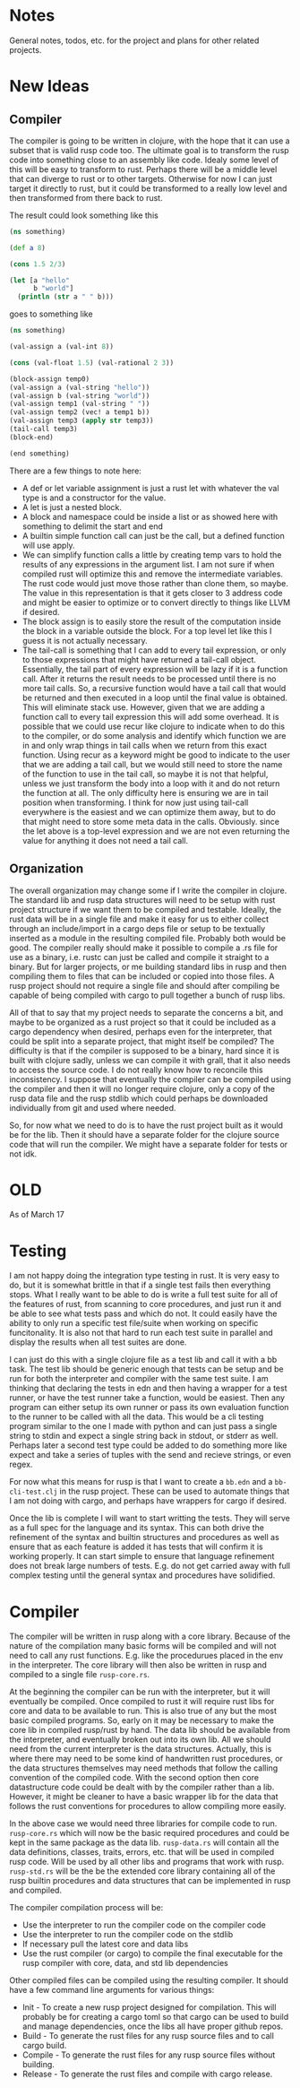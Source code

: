 # Notes

General notes, todos, etc. for the project and plans for other related projects.

# New Ideas

## Compiler
The compiler is going to be written in clojure, with the hope that it can use a subset that is valid rusp code too. The ultimate goal is to transform the rusp code into something close to an assembly like code. Idealy some level of this will be easy to transform to rust. Perhaps there will be a middle level that can diverge to rust or to other targets. Otherwise for now I can just target it directly to rust, but it could be transformed to a really low level and then transformed from there back to rust.

The result could look something like this
```clojure
(ns something)

(def a 8)

(cons 1.5 2/3)

(let [a "hello"
      b "world"]
  (println (str a " " b)))
```

goes to something like

```clojure
(ns something)

(val-assign a (val-int 8))

(cons (val-float 1.5) (val-rational 2 3))

(block-assign temp0)
(val-assign a (val-string "hello"))
(val-assign b (val-string "world"))
(val-assign temp1 (val-string " "))
(val-assign temp2 (vec! a temp1 b))
(val-assign temp3 (apply str temp3))
(tail-call temp3)
(block-end)

(end something)
```

There are a few things to note here:
* A def or let variable assignment is just a rust let with whatever the val type is and a constructor for the value.
* A let is just a nested block.
* A block and namespace could be inside a list or as showed here with something to delimit the start and end
* A builtin simple function call can just be the call, but a defined function will use apply.
* We can simplify function calls a little by creating temp vars to hold the results of any expressions in the argument list. I am not sure if when compiled rust will optimize this and remove the intermediate variables. The rust code would just move those rather than clone them, so maybe. The value in this representation is that it gets closer to 3 address code and might be easier to optimize or to convert directly to things like LLVM if desired.
* The block assign is to easily store the result of the computation inside the block in a variable outside the block. For a top level let like this I guess it is not actually necessary.
* The tail-call is something that I can add to every tail expression, or only to those expressions that might have returned a tail-call object. Essentially, the tail part of every expression will be lazy if it is a function call. After it returns the result needs to be processed until there is no more tail calls. So, a recursive function would have a tail call that would be returned and then executed in a loop until the final value is obtained. This will eliminate stack use. However, given that we are adding a function call to every tail expression this will add some overhead. It is possible that we could use recur like clojure to indicate when to do this to the compiler, or do some analysis and identify which function we are in and only wrap things in tail calls when we return from this exact function. Using recur as a keyword might be good to indicate to the user that we are adding a tail call, but we would still need to store the name of the function to use in the tail call, so maybe it is not that helpful, unless we just transform the body into a loop with it and do not return the function at all. The only difficulty here is ensuring we are in tail position when transforming. I think for now just using tail-call everywhere is the easiest and we can optimize them away, but to do that might need to store some meta data in the calls. Obviously. since the let above is a top-level expression and we are not even returning the value for anything it does not need a tail call.

## Organization
The overall organization may change some if I write the compiler in clojure. The standard lib and rusp data structures will need to be setup with rust project structure if we want them to be compiled and testable. Ideally, the rust data will be in a single file and make it easy for us to either collect through an include/import in a cargo deps file or setup to be textually inserted as a module in the resulting compiled file. Probably both would be good. The compiler really should make it possible to compile a .rs file for use as a binary, i.e. rustc can just be called and compile it straight to a binary. But for larger projects, or me building standard libs in rusp and then compiling them to files that can be included or copied into those files. A rusp project should not require a single file and should after compiling be capable of being compiled with cargo to pull together a bunch of rusp libs.

All of that to say that my project needs to separate the concerns a bit, and maybe to be organized as a rust project so that it could be included as a cargo dependency when desired, perhaps even for the interpreter, that could be split into a separate project, that might itself be compiled? The difficulty is that if the compiler is supposed to be a binary, hard since it is built with clojure sadly, unless we can compile it with grall, that it also needs to access the source code. I do not really know how to reconcile this inconsistency. I suppose that eventually the compiler can be compiled using the compiler and then it will no longer require clojure, only a copy of the rusp data file and the rusp stdlib which could perhaps be downloaded individually from git and used where needed.

So, for now what we need to do is to have the rust project built as it would be for the lib. Then it should have a separate folder for the clojure source code that will run the compiler. We might have a separate folder for tests or not idk.


# OLD
As of March 17

# Testing

I am not happy doing the integration type testing in rust. It is very easy to
do, but it is somewhat brittle in that if a single test fails then everything
stops. What I really want to be able to do is write a full test suite for all of
the features of rust, from scanning to core procedures, and just run it and be
able to see what tests pass and which do not. It could easily have the ability
to only run a specific test file/suite when working on specific funcitonality.
It is also not that hard to run each test suite in parallel and display the
results when all test suites are done.

I can just do this with a single clojure file as a test lib and call it with a
bb task. The test lib should be generic enough that tests can be setup and be
run for both the interpreter and compiler with the same test suite. I am
thinking that declaring the tests in edn and then having a wrapper for
a test runner, or have the test runner take a function, would be easiest. Then
any program can either setup its own runner or pass its own evaluation function
to the runner to be called with all the data. This would be a cli testing program
similar to the one I made with python and can just pass a single string to stdin
and expect a single string back in stdout, or stderr as well. Perhaps later a
second test type could be added to do something more like expect and take a
series of tuples with the send and recieve strings, or even regex.

For now what this means for rusp is that I want to create a `bb.edn` and a
`bb-cli-test.clj` in the rusp project. These can be used to automate things that
I am not doing with cargo, and perhaps have wrappers for cargo if desired.

Once the lib is complete I will want to start writting the tests. They will serve
as a full spec for the language and its syntax. This can both drive the refinement
of the syntax and builtin structures and procedures as well as ensure that as
each feature is added it has tests that will confirm it is working properly. It
can start simple to ensure that language refinement does not break large numbers
of tests. E.g. do not get carried away with full complex testing until the general
syntax and procedures have solidified.


# Compiler

The compiler will be written in rusp along with a core library. Because of the
nature of the compilation many basic forms will be compiled and will not need
to call any rust functions. E.g. like the procedurues placed in the env in
the interpreter. The core library will then also be written in rusp and compiled
to a single file `rusp-core.rs`.

At the beginning the compiler can be run with
the interpreter, but it will eventually be compiled. Once compiled to rust it
will require rust libs for core and data to be available to run. This is also
true of any but the most basic compiled programs. So, early on it may be
necessary to make the core lib in compiled rusp/rust by hand. The data lib should
be available from the interpreter, and eventually broken out into its own lib.
All we should need from the current interpreter is the data structures. Actually,
this is where there may need to be some kind of handwritten rust procedures, or
the data structures themselves may need methods that follow the calling convention
of the compiled code. With the second option then core datastructure code could
be dealt with by the compiler rather than a lib. However, it might be cleaner
to have a basic wrapper lib for the data that follows the rust conventions for
procedures to allow compiling more easily.

In the above case we would need three
libraries for compile code to run. `rusp-core.rs` which will now be the basic
required procedures and could be kept in the same package as the data lib.
`rusp-data.rs` will contain all the data definitions, classes, traits, errors,
etc. that will be used in compiled rusp code. Will be used by all other libs
and programs that work with rusp. `rusp-std.rs` will be the be the extended
core library containing all of the rusp builtin procedures and data structures
that can be implemented in rusp and compiled.

The compiler compilation process will be:
- Use the interpreter to run the compiler code on the compiler code
- Use the interpreter to run the compiler code on the stdlib
- If necessary pull the latest core and data libs
- Use the rust compiler (or cargo) to compile the final executable for the
  rusp compiler with core, data, and std lib dependencies

Other compiled files can be compiled using the resulting compiler. It should
have a few command line arguments for various things:
- Init - To create a new rusp project designed for compilation. This will probably
         be for creating a cargo toml so that cargo can be used to build and
         manage dependencies, once the libs all have proper github repos.
- Build - To generate the rust files for any rusp source files and to call
          cargo build.
- Compile - To generate the rust files for any rusp source files without building.
- Release - To generate the rust files and compile with cargo release.

